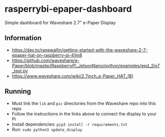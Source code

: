 # rasperrybi-epaper-dashboard
Simple dashboard for Waveshare 2.7" e-Paper Display

## Information

- <https://dev.to/ranewallin/getting-started-with-the-waveshare-2-7-epaper-hat-on-raspberry-pi-41m8>
- <https://github.com/waveshare/e-Paper/blob/master/RaspberryPi_JetsonNano/python/examples/epd_2in7_test.py>
- <https://www.waveshare.com/wiki/2.7inch_e-Paper_HAT_(B)>

## Running

- Must link the `lib` and `pic` directories from the Waveshare repo into 
  this repo
- Follow the instructions in the links above to connect the display to your Pi
- Install dependencies: `pip3 install -r requirements.txt`
- Run: `sudo python3 update_display`
